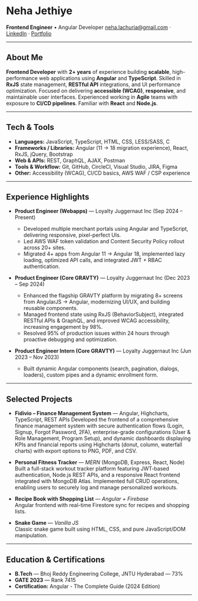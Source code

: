 # Neha Jethiye 
**Frontend Engineer** • Angular Developer
[neha.lachuria@gmail.com](mailto:neha.lachuria@gmail.com) · [LinkedIn](https://www.linkedin.com/in/neha-jethiye) · [Portfolio](https://nehafolio.vercel.app/)

---

## About Me
**Frontend Developer** with **2+ years** of experience building **scalable**, high-performance web applications using
**Angular** and **TypeScript**. Skilled in **RxJS** state management, **RESTful API** integrations, and UI performance
optimization. Focused on delivering **accessible (WCAG)**, **responsive**, and maintainable user interfaces.
Experienced working in **Agile** teams with exposure to **CI/CD pipelines**. Familiar with **React** and **Node.js**.  

---

## Tech & Tools
- **Languages:** JavaScript, TypeScript, HTML, CSS, LESS/SASS, C  
- **Frameworks / Libraries:** Angular (11 → 18 migration experience), React, RxJS, jQuery, Bootstrap  
- **Web & APIs:** REST, GraphQL, AJAX, Postman  
- **Tools & Workflow:** Git, GitHub, CircleCI, Visual Studio, JIRA, Figma  
- **Other:** Accessibility (WCAG), CI/CD basics, AWS WAF / CSP experience

---

## Experience Highlights
- **Product Engineer (Webapps)** — Loyalty Juggernaut Inc (Sep 2024 – Present)  
  - Developed multiple merchant portals using Angular and TypeScript, delivering responsive, pixel-perfect UIs.  
  - Led AWS WAF token validation and Content Security Policy rollout across 20+ sites.  
  - Migrated 4+ apps from Angular 11 → Angular 18, implemented lazy loading, optimized API calls, and integrated JWT + RBAC authentication.

- **Product Engineer (Core GRAVTY)** — Loyalty Juggernaut Inc (Dec 2023 – Sep 2024)  
  - Enhanced the flagship GRAVTY platform by migrating 8+ screens from AngularJS → Angular, modernizing UI/UX, and building reusable components.
  - Managed frontend state using RxJS (BehaviorSubject), integrated RESTful APIs & GraphQL, and improved WCAG accessibility, increasing engagement by 98%.
  - Resolved 95% of production issues within 24 hours through proactive debugging and optimization.

- **Product Engineer Intern (Core GRAVTY)** — Loyalty Juggernaut Inc (Jun 2023 – Nov 2023)  
  - Built dynamic Angular components (search, pagination, dialogs, loaders), custom pipes and a dynamic enrollment form.

---

## Selected Projects
- **Fidivio – Finance Management System** — Angular, Highcharts, TypeScript, REST APIs
Developed the frontend of a comprehensive finance management system with secure authentication flows (Login, Signup, Forgot Password, 2FA), enterprise-grade configurations (User & Role Management, Program Setup), and dynamic dashboards displaying KPIs and financial reports using Highcharts (donut, column, waterfall charts) with export options to PNG, PDF, and CSV.

- **Personal Fitness Tracker** — *MERN* (MongoDB, Express, React, Node)  
Built a full-stack workout tracker platform featuring JWT-based authentication, Node.js REST APIs, and a responsive React frontend integrated with MongoDB Atlas. Implemented full CRUD operations, enabling users to securely log and manage personalized workouts.

- **Recipe Book with Shopping List** — *Angular + Firebase*  
  Angular frontend with real-time Firestore sync for recipes and shopping lists.  

- **Snake Game** — *Vanilla JS*  
  Classic snake game built using HTML, CSS, and pure JavaScript/DOM manipulation.  

---

## Education & Certifications
- **B.Tech** — Bhoj Reddy Engineering College, JNTU Hyderabad — 73%  
- **GATE 2023** — Rank 7415  
- **Certification:** Angular - The Complete Guide (2024 Edition)

---
